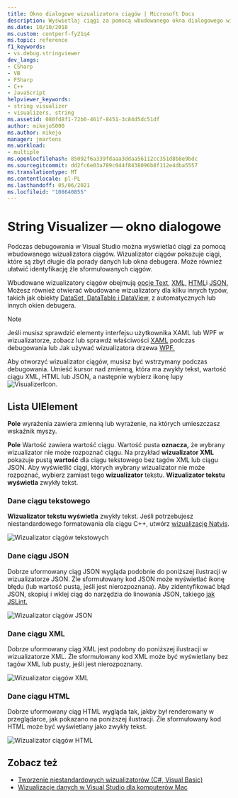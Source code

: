 ```yaml
---
title: Okno dialogowe wizualizatora ciągów | Microsoft Docs
description: Wyświetlaj ciągi za pomocą wbudowanego okna dialogowego wizualizatora ciągów podczas debugowania w Visual Studio.
ms.date: 10/10/2018
ms.custom: contperf-fy21q4
ms.topic: reference
f1_keywords:
- vs.debug.stringviewer
dev_langs:
- CSharp
- VB
- FSharp
- C++
- JavaScript
helpviewer_keywords:
- string visualizer
- visualizers, string
ms.assetid: 080fd8f1-72b0-461f-8451-3c84d5dc51df
author: mikejo5000
ms.author: mikejo
manager: jmartens
ms.workload:
- multiple
ms.openlocfilehash: 85092f6a339fdaaa3ddaa56112cc351d8b8e9bdc
ms.sourcegitcommit: dd2fc6e03a789c044f8438096b8f112e4dba5557
ms.translationtype: MT
ms.contentlocale: pl-PL
ms.lasthandoff: 05/06/2021
ms.locfileid: "108640855"
---
```

# <a name="string-visualizer-dialog-box"></a>String Visualizer — okno dialogowe

Podczas debugowania w Visual Studio można wyświetlać ciągi za pomocą wbudowanego wizualizatora ciągów. Wizualizator ciągów pokazuje ciągi, które są zbyt długie dla porady danych lub okna debugera. Może również ułatwić identyfikację źle sformułowanych ciągów.

Wbudowane wizualizatory ciągów obejmują [opcje Text](#text-string-data), [XML,](#xml-string-data) [HTML](#html-string-data)i [JSON.](#json-string-data) Możesz również otwierać wbudowane wizualizatory dla kilku innych typów, takich jak obiekty  [DataSet, DataTable i DataView,](../debugger/dataset-visualizer-dialog-box.md) z automatycznych lub innych okien debugera.

> [!NOTE]
> Jeśli musisz sprawdzić elementy interfejsu użytkownika XAML lub WPF w wizualizatorze, zobacz lub sprawdź właściwości [XAML](../xaml-tools/inspect-xaml-properties-while-debugging.md) podczas debugowania lub Jak używać wizualizatora drzewa [WPF.](../debugger/how-to-use-the-wpf-tree-visualizer.md)

Aby otworzyć wizualizator ciągów, musisz być wstrzymany podczas debugowania. Umieść kursor nad zmienną, która ma zwykły tekst, wartość ciągu XML, HTML lub JSON, a następnie wybierz ikonę lupy ![VisualizerIcon.](../debugger/media/dbg-tips-visualizer-icon.png "Ikona wizualizatora")

## <a name="uielement-list"></a>Lista UIElement

**Pole** wyrażenia zawiera zmienną lub wyrażenie, na których umieszczasz wskaźnik myszy.

**Pole** Wartość zawiera wartość ciągu. Wartość pusta **oznacza,** że wybrany wizualizator nie może rozpoznać ciągu. Na przykład **wizualizator XML** pokazuje pustą **wartość** dla ciągu tekstowego bez tagów XML lub ciągu JSON. Aby wyświetlić ciągi, których wybrany wizualizator nie może rozpoznać, wybierz zamiast tego **wizualizator** tekstu. **Wizualizator tekstu wyświetla** zwykły tekst.

### <a name="text-string-data"></a>Dane ciągu tekstowego

**Wizualizator tekstu wyświetla** zwykły tekst. Jeśli potrzebujesz niestandardowego formatowania dla ciągu C++, utwórz [wizualizację Natvis](../debugger/create-custom-views-of-native-objects.md).

![Wizualizator ciągów tekstowych](../debugger/media/dbg-string-visualizer-text.png "Wizualizator ciągów tekstowych")

### <a name="json-string-data"></a>Dane ciągu JSON

Dobrze uformowany ciąg JSON wygląda podobnie do poniższej ilustracji w wizualizatorze JSON. Źle sformułowany kod JSON może wyświetlać ikonę błędu (lub wartość pustą, jeśli jest nierozpoznana). Aby zidentyfikować błąd JSON, skopiuj i wklej ciąg do narzędzia do linowania JSON, takiego [jak JSLint.](https://www.jslint.com/)

![Wizualizator ciągów JSON](../debugger/media/dbg-tips-string-visualizer-json.png "Wizualizator ciągów JSON")

### <a name="xml-string-data"></a>Dane ciągu XML

Dobrze uformowany ciąg XML jest podobny do poniższej ilustracji w wizualizatorze XML. Źle sformułowany kod XML może być wyświetlany bez tagów XML lub pusty, jeśli jest nierozpoznany.

![Wizualizator ciągów XML](../debugger/media/dbg-string-visualizers-xml.png "Wizualizator ciągów XML")

### <a name="html-string-data"></a>Dane ciągu HTML

Dobrze uformowany ciąg HTML wygląda tak, jakby był renderowany w przeglądarce, jak pokazano na poniższej ilustracji. Źle sformułowany kod HTML może być wyświetlany jako zwykły tekst.

![Wizualizator ciągów HTML](../debugger/media/dbg-string-visualizers-html.png "Wizualizator ciągów HTML")

## <a name="see-also"></a>Zobacz też

- [Tworzenie niestandardowych wizualizatorów (C#, Visual Basic)](../debugger/create-custom-visualizers-of-data.md)
- [Wizualizacje danych w Visual Studio dla komputerów Mac](/visualstudio/mac/data-visualizations)
